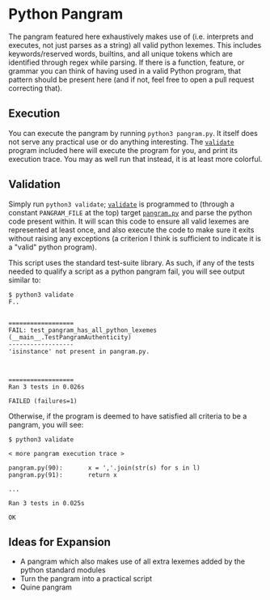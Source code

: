 # Python Pangram
The pangram featured here exhaustively makes use of (i.e. interprets and executes, not just parses as a string) all valid python lexemes. This includes keywords/reserved words, builtins, and all unique tokens which are identified through regex while parsing. If there is a function, feature, or grammar you can think of having used in a valid Python program, that pattern should be present here (and if not, feel free to open a pull request correcting that).

## Execution
You can execute the pangram by running `python3 pangram.py`. It itself does not serve any practical use or do anything interesting. The [`validate`](validate) program included here will execute the program for you, and print its execution trace. You may as well run that instead, it is at least more colorful.

## Validation
Simply run `python3 validate`; [`validate`](validate) is programmed to (through a constant `PANGRAM_FILE` at the top) target [`pangram.py`](pangram.py) and parse the python code present within. It will scan this code to ensure all valid lexemes are represented at least once, and also execute the code to make sure it exits without raising any exceptions (a criterion I think is sufficient to indicate it is a "valid" python program).

This script uses the standard test-suite library. As such, if any of the tests needed to qualify a script as a python pangram fail, you will see output similar to:

```
$ python3 validate  
F..


==================
FAIL: test_pangram_has_all_python_lexemes (__main__.TestPangramAuthenticity)
------------------
'isinstance' not present in pangram.py.



==================
Ran 3 tests in 0.026s

FAILED (failures=1)
```

Otherwise, if the program is deemed to have satisfied all criteria to be a pangram, you will see:

```
$ python3 validate  

< more pangram execution trace >

pangram.py(90): 	  x = ','.join(str(s) for s in l)
pangram.py(91): 	  return x

...

Ran 3 tests in 0.025s

OK

```

## Ideas for Expansion
* A pangram which also makes use of all extra lexemes added by the python standard modules
* Turn the pangram into a practical script
* Quine pangram
